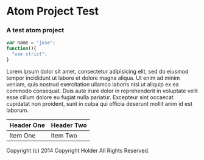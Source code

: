 # Atom Project Test

### A test atom project

```javascript
var name = "jose";
function(){
  "use strict";
}

```
Lorem ipsum dolor sit amet, consectetur adipisicing elit, sed do eiusmod tempor incididunt ut labore et dolore magna aliqua. Ut enim ad minim veniam, quis nostrud exercitation ullamco laboris nisi ut aliquip ex ea commodo consequat. Duis aute irure dolor in reprehenderit in voluptate velit esse cillum dolore eu fugiat nulla pariatur. Excepteur sint occaecat cupidatat non proident, sunt in culpa qui officia deserunt mollit anim id est laborum.

| Header One     | Header Two     |
| :------------- | :------------- |
| Item One       | Item Two       |


Copyright (c) 2014 Copyright Holder All Rights Reserved.
